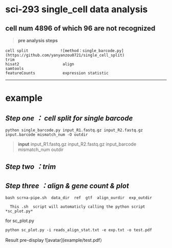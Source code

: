 # **sci-293 single_cell data analysis**
## cell num 4896 of which 96 are not recognized

> **pre analysis steps**
```
cell split              ![method：single_barcode.py](https://github.com/yanyanzou0721/single_cell_split)
trim
hisat2                   align
samtools
featureCounts            expression statistic
```
----------
# example
## *Step one ： cell split for single barcode*
```
python single_barcode.py input_R1.fastq.gz input_R2.fastq.gz input.barcode mismatch_num -O outdir
```
> **input**
    input_R1.fastq.gz
    input_R2.fastq.gz
    input_barcode
    mismatch_num
    outdir

## *Step two ：trim*

## *Step three ：align & gene count & plot*
```
bash scrna-pipe.sh  data_dir  ref  gtf  align_ourdir  exp_outdir
```
      This .sh  script will automaticly calling the python script *sc_plot.py*
for sc_plot.py
```
python sc_plot.py -i reads_align_stat.txt -e exp.txt -o test.pdf
```
Result pre-display
![avatar](example/test.pdf）
